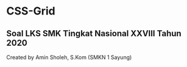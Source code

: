 # CSS-Grid

## Soal LKS SMK Tingkat Nasional XXVIII Tahun 2020

Created by Amin Sholeh, S.Kom (SMKN 1 Sayung)
